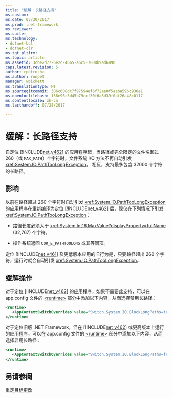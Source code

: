 ```yaml
---
title: "缓解：长路径支持"
ms.custom: 
ms.date: 03/30/2017
ms.prod: .net-framework
ms.reviewer: 
ms.suite: 
ms.technology:
- dotnet-bcl
- dotnet-clr
ms.tgt_pltfrm: 
ms.topic: article
ms.assetid: 3cbe2d77-6e2c-4665-a6c5-7000b9ad6890
caps.latest.revision: 5
author: rpetrusha
ms.author: ronpet
manager: wpickett
ms.translationtype: HT
ms.sourcegitcommit: 306c608dc7f97594ef6f72ae0f5aaba596c936e1
ms.openlocfilehash: 138e96c3d45b79ccf30f6a3d39f0af26a48c0117
ms.contentlocale: zh-cn
ms.lasthandoff: 07/28/2017

---
```

# <a name="mitigation-long-path-support"></a>缓解：长路径支持
自定位 [!INCLUDE[net_v462](../../../includes/net-v462-md.md)] 的应用程序起，当路径或完全限定的文件名超过 260（或 `MAX_PATH`）个字符时，文件系统 I/O 方法不再自动引发 <xref:System.IO.PathTooLongException>。 相反，支持最多包含 32000 个字符的长路径。  
  
## <a name="impact"></a>影响  
 以前在路径超过 260 个字符时自动引发 <xref:System.IO.PathTooLongException> 的应用程序在重新编译为定位 [!INCLUDE[net_v462](../../../includes/net-v462-md.md)] 后，现仅在下列情况下引发 <xref:System.IO.PathTooLongException>：  
  
-   路径长度必须大于 <xref:System.Int16.MaxValue?displayProperty=fullName> (32,767) 个字符。  
  
-   操作系统返回 `COR_E_PATHTOOLONG` 或其等同项。  
  
 定位 [!INCLUDE[net_v461](../../../includes/net-v461-md.md)] 及更低版本应用的旧行为是，只要路径超出 260 个字符，运行时就会自动引发 <xref:System.IO.PathTooLongException>。  
  
## <a name="mitigation"></a>缓解操作  
 对于定位 [!INCLUDE[net_v462](../../../includes/net-v462-md.md)] 的应用程序，如果不需要此支持，可以在 app.config 文件的 [\<runtime>](../../../docs/framework/configure-apps/file-schema/runtime/runtime-element.md) 部分中添加以下内容，从而选择禁用长路径：  
  
```xml  
<runtime>   
   <AppContextSwitchOverrides value="Switch.System.IO.BlockLongPaths=true" />   
</runtime>  
```  
  
 对于定位旧版 .NET Framework，但在 [!INCLUDE[net_v462](../../../includes/net-v462-md.md)] 或更高版本上运行的应用程序，可以在 app.config 文件的 [\<runtime>](../../../docs/framework/configure-apps/file-schema/runtime/runtime-element.md) 部分中添加以下内容，从而选择启用长路径：  
  
```xml  
<runtime>   
   <AppContextSwitchOverrides value="Switch.System.IO.BlockLongPaths=false" />   
</runtime>  
```  
  
## <a name="see-also"></a>另请参阅  
 [重定目标更改](../../../docs/framework/migration-guide/retargeting-changes-in-the-net-framework-4-6-2.md)

